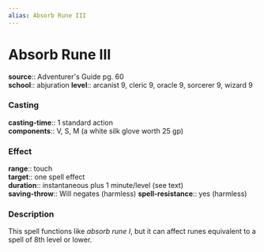 ```yaml
---
alias: Absorb Rune III
---
```


# Absorb Rune III 

**source**:: Adventurer's Guide pg. 60  
**school**:: abjuration
**level**:: arcanist 9, cleric 9, oracle 9, sorcerer 9, wizard 9

### Casting 

**casting-time**:: 1 standard action  
**components**:: V, S, M (a white silk glove worth 25 gp)

### Effect 

**range**:: touch  
**target**:: one spell effect  
**duration**:: instantaneous plus 1 minute/level (see text)  
**saving-throw**:: Will negates (harmless)
**spell-resistance**:: yes (harmless)

### Description 

This spell functions like *absorb rune I*, but it can affect runes equivalent to a spell of 8th level or lower.
